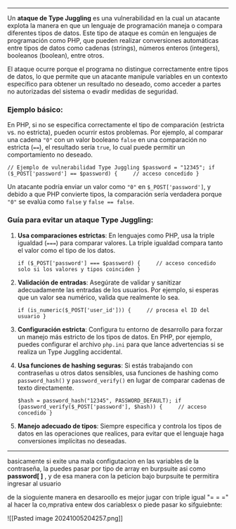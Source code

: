
---------

Un **ataque de Type Juggling** es una vulnerabilidad en la cual un atacante explota la manera en que un lenguaje de programación maneja o compara diferentes tipos de datos. Este tipo de ataque es común en lenguajes de programación como PHP, que pueden realizar conversiones automáticas entre tipos de datos como cadenas (strings), números enteros (integers), booleanos (boolean), entre otros.

El ataque ocurre porque el programa no distingue correctamente entre tipos de datos, lo que permite que un atacante manipule variables en un contexto específico para obtener un resultado no deseado, como acceder a partes no autorizadas del sistema o evadir medidas de seguridad.

### Ejemplo básico:

En PHP, si no se especifica correctamente el tipo de comparación (estricta vs. no estricta), pueden ocurrir estos problemas. Por ejemplo, al comparar una cadena `"0"` con un valor booleano `false` en una comparación no estricta (`==`), el resultado sería `true`, lo cual puede permitir un comportamiento no deseado.

`// Ejemplo de vulnerabilidad Type Juggling $password = "12345"; if ($_POST['password'] == $password) {     // acceso concedido }`

Un atacante podría enviar un valor como `"0"` en `$_POST['password']`, y debido a que PHP convierte tipos, la comparación sería verdadera porque `"0"` se evalúa como `false` y `false == false`.

### Guía para evitar un ataque Type Juggling:

1. **Usa comparaciones estrictas**: En lenguajes como PHP, usa la triple igualdad (`===`) para comparar valores. La triple igualdad compara tanto el valor como el tipo de los datos.
    

    `if ($_POST['password'] === $password) {     // acceso concedido solo si los valores y tipos coinciden }`
    
2. **Validación de entradas**: Asegúrate de validar y sanitizar adecuadamente las entradas de los usuarios. Por ejemplo, si esperas que un valor sea numérico, valida que realmente lo sea.

    
    `if (is_numeric($_POST['user_id'])) {     // procesa el ID del usuario }`
    
3. **Configuración estricta**: Configura tu entorno de desarrollo para forzar un manejo más estricto de los tipos de datos. En PHP, por ejemplo, puedes configurar el archivo `php.ini` para que lance advertencias si se realiza un Type Juggling accidental.
    
4. **Usa funciones de hashing seguras**: Si estás trabajando con contraseñas u otros datos sensibles, usa funciones de hashing como `password_hash()` y `password_verify()` en lugar de comparar cadenas de texto directamente.
    

    
    `$hash = password_hash("12345", PASSWORD_DEFAULT); if (password_verify($_POST['password'], $hash)) {     // acceso concedido }`
    
5. **Manejo adecuado de tipos**: Siempre especifica y controla los tipos de datos en las operaciones que realices, para evitar que el lenguaje haga conversiones implícitas no deseadas.


---------

basicamente si exite una mala configutacion en las variables de la contraseña, la puedes pasar por tipo de array en burpsuite asi como **password[ ]** , y de esa manera con la peticion bajo burpsuite te permitira ingresar al usuario 

de la sioguiente manera en desaroollo es mejor jugar con triple igual "= = =" al hacer la co,mprativa entew dos cariablesx o piede pasar ko sifguiebnte:

![[Pasted image 20241005204257.png]]

